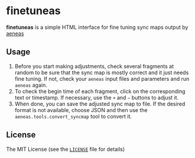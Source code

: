 # finetuneas

**finetuneas** is a simple HTML interface for fine tuning sync maps output by [aeneas](https://github.com/readbeyond/aeneas)

## Usage

1. Before you start making adjustments, check several fragments at random to be sure that the sync map is mostly correct and it just needs fine tuning. If not, check your `aeneas` input files and parameters and run `aeneas` again.
2. To check the begin time of each fragment, click on the corresponding text or timestamp. If necessary, use the `+` and `−` buttons to adjust it.
3. When done, you can save the adjusted sync map to file. If the desired format is not available, choose JSON and then use the `aeneas.tools.convert_syncmap` tool to convert it.

## License

The MIT License (see the [`LICENSE`](LICENSE) file for details)

